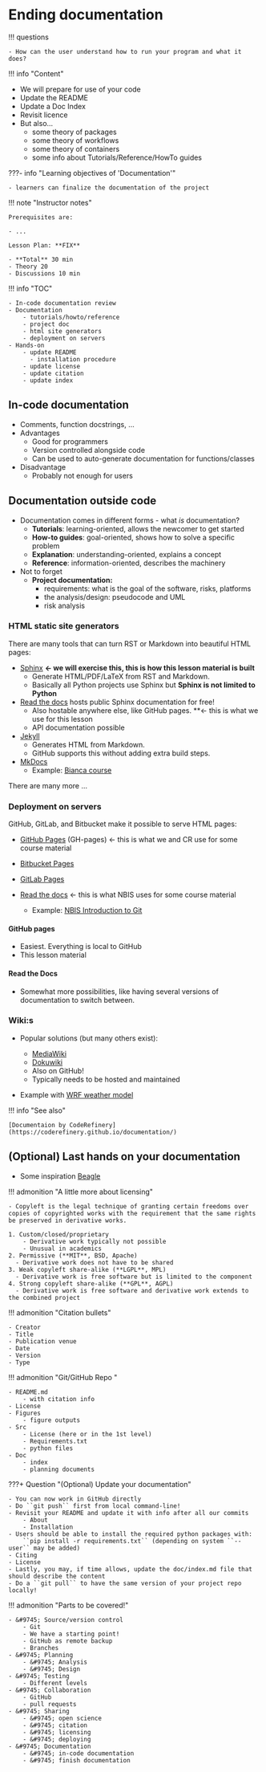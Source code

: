 # Ending documentation

!!! questions

    - How can the user understand how to run your program and what it does?

!!! info "Content"

   - We will prepare for use of your code
   - Update the README
   - Update a Doc Index
   - Revisit licence
   - But also...
     - some theory of packages
     - some theory of workflows
     - some theory of containers
     - some info about Tutorials/Reference/HowTo guides

???- info "Learning objectives of 'Documentation'"

    - learners can finalize the documentation of the project

!!! note "Instructor notes"

    Prerequisites are:

    - ...

    Lesson Plan: **FIX**
    
    - **Total** 30 min
    - Theory 20
    - Discussions 10 min

!!! info "TOC" 

    - In-code documentation review
    - Documentation 
        - tutorials/howto/reference
        - project doc
        - html site generators
        - deployment on servers
    - Hands-on
        - update README
          - installation procedure
        - update license
        - update citation
        - update index
        
        
        
      
    

## In-code documentation

- Comments, function docstrings, ...
- Advantages
    - Good for programmers
    - Version controlled alongside code
    - Can be used to auto-generate documentation for functions/classes
- Disadvantage
    - Probably not enough for users

## Documentation outside code

- Documentation comes in different forms - what *is* documentation?
    - **Tutorials**: learning-oriented, allows the newcomer to get started
    - **How-to guides**: goal-oriented, shows how to solve a specific problem
    - **Explanation**: understanding-oriented, explains a concept
    - **Reference**: information-oriented, describes the machinery
- Not to forget
    - **Project documentation:**
        - requirements: what is the goal of the software, risks, platforms
        - the analysis/design: pseudocode and UML
        - risk analysis


### HTML static site generators

There are many tools that can turn RST or Markdown into beautiful HTML pages:

- [Sphinx](http://sphinx-doc.org) **← we will exercise this, this is how this lesson material is built**
    - Generate HTML/PDF/LaTeX from RST and Markdown.
    - Basically all Python projects use Sphinx but **Sphinx is not limited to Python**
- [Read the docs](http://readthedocs.org)
    hosts public Sphinx documentation for free!
    - Also hostable anywhere else, like GitHub pages. **← this is what we use for this lesson 
    - API documentation possible
- [Jekyll](https://jekyllrb.com)
    - Generates HTML from Markdown.
    - GitHub supports this without adding extra build steps.
- [MkDocs](https://www.mkdocs.org/)
    - Example: [Bianca course](https://uppmax.github.io/bianca_workshop/)

There are many more ...

### Deployment on servers
                                        
GitHub, GitLab, and Bitbucket make it possible to serve HTML pages:

- [GitHub Pages](https://pages.github.com) (GH-pages) ← this is what we and CR use for some course material

- [Bitbucket Pages](https://www.w3schools.com/git/git_remote_pages.asp?remote=bitbucket)
- [GitLab Pages](https://pages.gitlab.io)
- [Read the docs](http://readthedocs.org) ← this is what NBIS uses for some course material
    - Example: [NBIS Introduction to Git](https://nbis-reproducible-research.readthedocs.io/en/course_1803/git/)

#### GitHub pages
- Easiest. Everything is local to GitHub
- This lesson material

#### Read the Docs
- Somewhat more possibilities, like having several versions of documentation to switch between.
                                      
### Wiki:s
- Popular solutions (but many others exist):
    - [MediaWiki](https://www.mediawiki.org)
    - [Dokuwiki](https://www.dokuwiki.org)
    - Also on GitHub!
    - Typically needs to be hosted and maintained

- Example with [WRF weather model](https://github.com/wrf-model/WRF/wiki)
 
!!! info "See also"

    [Documentaion by CodeRefinery](https://coderefinery.github.io/documentation/)


## (Optional) Last hands on your documentation
- Some inspiration [Beagle](https://github.com/yampelo/beagle)

!!! admonition "A little more about licensing"

    - Copyleft is the legal technique of granting certain freedoms over copies of copyrighted works with the requirement that the same rights be preserved in derivative works.

    1. Custom/closed/proprietary
        - Derivative work typically not possible
        - Unusual in academics 
    2. Permissive (**MIT**, BSD, Apache)
      - Derivative work does not have to be shared    
    3. Weak copyleft share-alike (**LGPL**, MPL)
      - Derivative work is free software but is limited to the component
    4. Strong copyleft share-alike (**GPL**, AGPL)
      - Derivative work is free software and derivative work extends to the combined project    



!!! admonition "Citation bullets"

    - Creator
    - Title
    - Publication venue
    - Date
    - Version
    - Type


!!! admonition "Git/GitHub Repo "

    - README.md
        - with citation info
    - License
    - Figures
        - figure outputs
    - Src 
        - License (here or in the 1st level)
        - Requirements.txt
        - python files
    - Doc
        - index
        - planning documents
        




???+ Question "(Optional) Update your documentation"

    - You can now work in GitHub directly
    - Do ``git push`` first from local command-line!
    - Revisit your README and update it with info after all our commits
        - About
        - Installation
    - Users should be able to install the required python packages with:
        ``pip install -r requirements.txt`` (depending on system ``--user`` may be added)
    - Citing
    - License
    - Lastly, you may, if time allows, update the doc/index.md file that should describe the content
    - Do a ``git pull`` to have the same version of your project repo locally!

!!! admonition "Parts to be covered!"

    - &#9745; Source/version control
        - Git
        - We have a starting point!
        - GitHub as remote backup
        - Branches
    - &#9745; Planning
        - &#9745; Analysis
        - &#9745; Design
    - &#9745; Testing
        - Different levels
    - &#9745; Collaboration
        - GitHub
        - pull requests
    - &#9745; Sharing
        - &#9745; open science
        - &#9745; citation
        - &#9745; licensing
        - &#9745; deploying
    - &#9745; Documentation
        - &#9745; in-code documentation
        - &#9745; finish documentation



